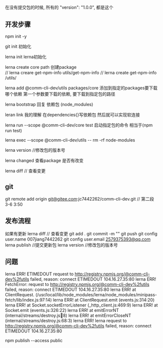 ##
在没有提交包的时候, 所有的  "version": "1.0.0", 都是这个
## 开发步骤
npm init -y

git init 初始化

lerna init  lerna初始化

lerna create core path   创建package     
// lerna creare get-npm-info utils/get-npm-info
// lerna create  get-npm-info /utils/

lerna add @comm-cli-dev/utils  packages/core    添加到指定的packages要下载哪个依赖   第一个参数要下载的依赖, 要下载到指定包的路径
 
lerna bootstrap   回复 依赖包 (node_modules)

leran link   我的理解 在dependencies{}写依赖包 然后就可以实现软连接

lerna run --scope @comm-cli-dev/core test  启动指定包的命令  相当于(npm run test)

lerna exec   --scope @comm-cli-dev/utils  -- rm -rf   node-modules


lerna version //修改包的版本号

lerna  changed 查看package 是否有改变

lerna  diff // 查看变更





## git 
git remote add origin git@gitee.com:jc7442262/comm-cli-dev.git  // 第二段 3-6 3:50



## 发布流程
如果有更新 
lerna  diff // 查看变更
git add .
git commit -m ""
git push
git config  user.name 007jiang7442262 
git config  user.email 2579375393@qq.com
lerna publish //提交更新包
lerna version //修改包的版本号

## 问题
lerna ERR! ETIMEDOUT request to http://registry.npmjs.org/@comm-cli-dev%2futils failed, reason: connect ETIMEDOUT 104.16.27.35:80
lerna ERR! FetchError: request to http://registry.npmjs.org/@comm-cli-dev%2futils failed, reason: connect ETIMEDOUT 104.16.27.35:80
lerna ERR!     at ClientRequest.<anonymous> (/usr/local/lib/node_modules/lerna/node_modules/minipass-fetch/lib/index.js:97:14)
lerna ERR!     at ClientRequest.emit (events.js:314:20)
lerna ERR!     at Socket.socketErrorListener (_http_client.js:469:9)
lerna ERR!     at Socket.emit (events.js:326:22)
lerna ERR!     at emitErrorNT (internal/streams/destroy.js:100:8)
lerna ERR!     at emitErrorCloseNT (internal/streams/destroy.js:68:3)
lerna ERR! lerna request to http://registry.npmjs.org/@comm-cli-dev%2futils failed, reason: connect ETIMEDOUT 104.16.27.35:80

npm publish --access public